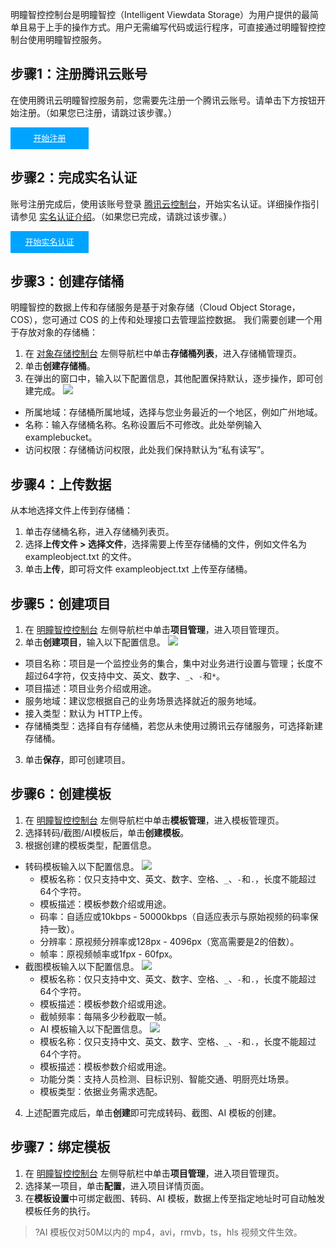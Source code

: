
明瞳智控控制台是明瞳智控（Intelligent Viewdata Storage）为用户提供的最简单且易于上手的操作方式。用户无需编写代码或运行程序，可直接通过明瞳智控控制台使用明瞳智控服务。


## 步骤1：注册腾讯云账号
在使用腾讯云明瞳智控服务前，您需要先注册一个腾讯云账号。请单击下方按钮开始注册。（如果您已注册，请跳过该步骤。）

<div style="background-color:#00A4FF; width: 125px; height: 35px; line-height:35px; text-align:center;"><a href="https://cloud.tencent.com/register?s_url=https%3A%2F%2Fcloud.tencent.com%2F" target="_blank"  style="color: white; font-size:13px;">开始注册</a></div>

## 步骤2：完成实名认证
账号注册完成后，使用该账号登录 [腾讯云控制台](https://console.cloud.tencent.com/)，开始实名认证。详细操作指引请参见 [实名认证介绍](https://cloud.tencent.com/document/product/378/3629)。（如果您已完成，请跳过该步骤。）

<div style="background-color:#00A4FF; width: 125px; height: 35px; line-height:35px; text-align:center;"><a href="https://console.cloud.tencent.com/developer" target="_blank"  style="color: white; font-size:13px;"  hotrep="document.guide.3128.btn2">开始实名认证</a></div>


## 步骤3：创建存储桶
明瞳智控的数据上传和存储服务是基于对象存储（Cloud Object Storage，COS），您可通过 COS 的上传和处理接口去管理监控数据。
我们需要创建一个用于存放对象的存储桶：

1. 在 [对象存储控制台](https://console.cloud.tencent.com/cos5) 左侧导航栏中单击**存储桶列表**，进入存储桶管理页。
2. 单击**创建存储桶**。
3. 在弹出的窗口中，输入以下配置信息，其他配置保持默认，逐步操作，即可创建完成。
![](https://qcloudimg.tencent-cloud.cn/raw/2e9b62bf6990c23910ed36726b8a73c2.png)
 - 所属地域：存储桶所属地域，选择与您业务最近的一个地区，例如广州地域。
 - 名称：输入存储桶名称。名称设置后不可修改。此处举例输入 examplebucket。
 - 访问权限：存储桶访问权限，此处我们保持默认为“私有读写”。


## 步骤4：上传数据

从本地选择文件上传到存储桶：
1. 单击存储桶名称，进入存储桶列表页。
2. 选择**上传文件 > 选择文件**，选择需要上传至存储桶的文件，例如文件名为 exampleobject.txt 的文件。
3. 单击**上传**，即可将文件 exampleobject.txt 上传至存储桶。


## 步骤5：创建项目
1. 在 [明瞳智控控制台](https://console.cloud.tencent.com/iss) 左侧导航栏中单击**项目管理**，进入项目管理页。
2. 单击**创建项目**，输入以下配置信息。
![](https://qcloudimg.tencent-cloud.cn/raw/d4a88fbef30c05b1b97e09eedee786d0.png)
 - 项目名称：项目是一个监控业务的集合，集中对业务进行设置与管理；长度不超过64字符，仅支持中文、英文、数字、`_`、`-`和`*`。
 - 项目描述：项目业务介绍或用途。
 - 服务地域：建议您根据自己的业务场景选择就近的服务地域。
 - 接入类型：默认为 HTTP上传。
 - 存储桶类型：选择自有存储桶，若您从未使用过腾讯云存储服务，可选择新建存储桶。
3. 单击**保存**，即可创建项目。

## 步骤6：创建模板
1. 在 [明瞳智控控制台](https://console.cloud.tencent.com/iss) 左侧导航栏中单击**模板管理**，进入模板管理页。
2. 选择转码/截图/AI模板后，单击**创建模板**。
3. 根据创建的模板类型，配置信息。
 - 转码模板输入以下配置信息。
![](https://main.qcloudimg.com/raw/0193b3e21e47b7935bc01d330f8304d3.png)
    - 模板名称：仅只支持中文、英文、数字、空格、`_`、`-`和`.`，长度不能超过64个字符。
    - 模板描述：模板参数介绍或用途。
    - 码率：自适应或10kbps - 50000kbps（自适应表示与原始视频的码率保持一致）。
    - 分辨率：原视频分辨率或128px - 4096px（宽高需要是2的倍数）。
    - 帧率：原视频帧率或1fpx - 60fpx。
 - 截图模板输入以下配置信息。
![](https://qcloudimg.tencent-cloud.cn/raw/c0077dd19cdcfcabadf5336317adaf42.png)
    - 模板名称：仅只支持中文、英文、数字、空格、`_`、`-`和`.`，长度不能超过64个字符。
    - 模板描述：模板参数介绍或用途。
    - 截帧频率：每隔多少秒截取一帧。
   - AI 模板输入以下配置信息。
![](https://qcloudimg.tencent-cloud.cn/raw/f0db37868c3f4a02b0718dcdbe65a9de.png)
    - 模板名称：仅只支持中文、英文、数字、空格、`_`、`-`和`.`，长度不能超过64个字符。
    - 模板描述：模板参数介绍或用途。
    - 功能分类：支持人员检测、目标识别、智能交通、明厨亮灶场景。
    - 模板类型：依据业务需求选配。
4. 上述配置完成后，单击**创建**即可完成转码、截图、AI 模板的创建。

## 步骤7：绑定模板
1. 在 [明瞳智控控制台](https://console.cloud.tencent.com/iss) 左侧导航栏中单击**项目管理**，进入项目管理页。
2. 选择某一项目，单击**配置**，进入项目详情页面。
3. 在**模板设置**中可绑定截图、转码、AI 模板，数据上传至指定地址时可自动触发模板任务的执行。
>?AI 模板仅对50M以内的 mp4，avi，rmvb，ts，hls 视频文件生效。
>
